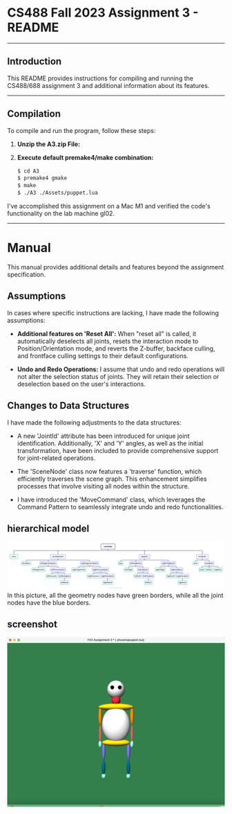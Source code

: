 # CS488 Fall 2023 Assignment 3 - README

---

## Introduction

This README provides instructions for compiling and running the CS488/688 assignment 3 and additional information about its features.

---

## Compilation
To compile and run the program, follow these steps:

1. **Unzip the A3.zip File:** 

2. **Execute default premake4/make combination:** 

    ```bash
    $ cd A3
    $ premake4 gmake
    $ make
    $ ./A3 ./Assets/puppet.lua
    ```

I've accomplished this assignment on a Mac M1 and verified the code's functionality on the lab machine gl02.

---

# Manual

This manual provides additional details and features beyond the assignment specification.

## Assumptions

In cases where specific instructions are lacking, I have made the following assumptions:

- **Additional features on 'Reset All':** When "reset all" is called, it automatically deselects all joints, resets the interaction mode to Position/Orientation mode, and reverts the Z-buffer, backface culling, and frontface culling settings to their default configurations.

- **Undo and Redo Operations:** I assume that undo and redo operations will not alter the selection status of joints. They will retain their selection or deselection based on the user's interactions.

## Changes to Data Structures

I have made the following adjustments to the data structures:

- A new 'JointId' attribute has been introduced for unique joint identification. Additionally, 'X' and 'Y' angles, as well as the initial transformation, have been included to provide comprehensive support for joint-related operations.

- The 'SceneNode' class now features a 'traverse' function, which efficiently traverses the scene graph. This enhancement simplifies processes that involve visiting all nodes within the structure.

- I have introduced the 'MoveCommand' class, which leverages the Command Pattern to seamlessly integrate undo and redo functionalities. 

## hierarchical model
![Alt text](hierarchical_model.png)
In this picture, all the geometry nodes have green borders, while all the joint nodes have the blue borders.

## screenshot
![Alt text](screenshot.png)
